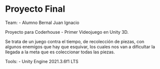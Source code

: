# Proyecto Final

Team:
    - Alumno Bernal Juan Ignacio

Proyecto para Coderhouse - Primer Videojuego en Unity 3D.

Se trata de un juego contra el tiempo, de recolección de piezas, con algunos enemigos que hay que esquivar, los cuales nos van a dificultar la llegada a la meta que es coleccionar todas las piezas.
    

Tools:
    - Unity Engine 2021.3.6f1 LTS


